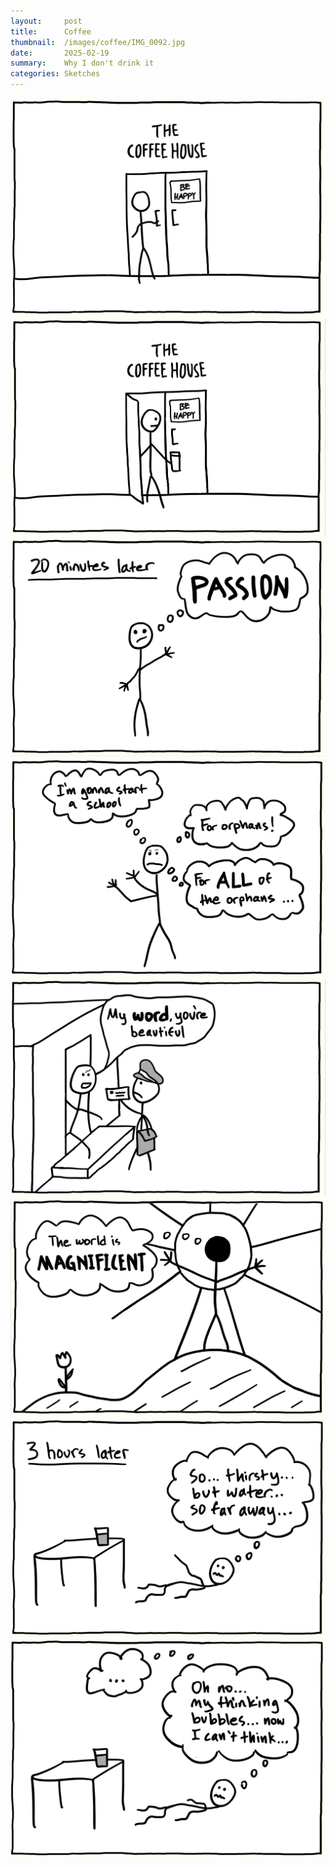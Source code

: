 ```yaml
---
layout:     post
title:      Coffee
thumbnail:  /images/coffee/IMG_0092.jpg
date:       2025-02-19
summary:    Why I don't drink it
categories: Sketches
---
```


![](/images/coffee/IMG_0075.jpg)
![](/images/coffee/IMG_0076.jpg)
![](/images/coffee/IMG_0077.jpg)
![](/images/coffee/IMG_0091.jpg)
![](/images/coffee/IMG_0079.jpg)
![](/images/coffee/IMG_0080.jpg)
![](/images/coffee/IMG_0081.jpg)
![](/images/coffee/IMG_0082.jpg)